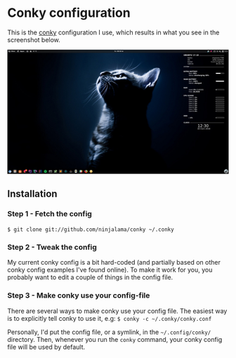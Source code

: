 # Conky configuration
This is the [conky](https://github.com/brndnmtthws/conky) configuration I use, which results in what you see in the screenshot below.

![Screenshot](screenshot.png)

## Installation

### Step 1 - Fetch the config
`$ git clone git://github.com/ninjalama/conky ~/.conky`

### Step 2 - Tweak the config
My current conky config is a bit hard-coded (and partially based on other conky config examples I've found online). To make it work for you, you probably want to edit a couple of things in the config file.

### Step 3 - Make conky use your config-file
There are several ways to make conky use your config file. The easiest way is to explicitly tell conky to use it, e.g:
`$ conky -c ~/.conky/conky.conf`

Personally, I'd put the config file, or a symlink, in the `~/.config/conky/` directory. Then, whenever you run the `conky` command, your conky config file will be used by default.
